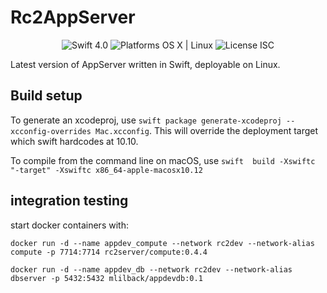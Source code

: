 # Rc2AppServer

<p align="center">

<img alt="Swift 4.0" src="https://img.shields.io/badge/Swift-4.0-orange.svg?style=flat" style="max-width:100%;">

<img alt="Platforms OS X | Linux" src="https://img.shields.io/badge/Platforms-OS%20X%20%7C%20Linux%20-lightgray.svg?style=flat" style="max-width:100%;">

<img alt="License ISC" src="https://img.shields.io/badge/License-ISC-lightgrey.svg?style=flat" style="max-width:100%;">

</p>

Latest version of AppServer written in Swift, deployable on Linux.

## Build setup

To generate an xcodeproj, use `swift package generate-xcodeproj --xcconfig-overrides Mac.xcconfig`. This will override the deployment target which swift hardcodes at 10.10.

To compile from the command line on macOS, use `swift  build -Xswiftc "-target" -Xswiftc x86_64-apple-macosx10.12`

## integration testing

start docker containers with:

`docker run -d --name appdev_compute --network rc2dev --network-alias compute -p 7714:7714 rc2server/compute:0.4.4`

`docker run -d --name appdev_db --network rc2dev --network-alias dbserver -p 5432:5432 mlilback/appdevdb:0.1`


